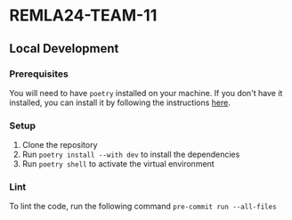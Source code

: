 REMLA24-TEAM-11
==============================

## Local Development

### Prerequisites
You will need to have `poetry` installed on your machine. If you don't have it installed, you can install it by following the instructions [here](https://python-poetry.org/docs/).

### Setup
1. Clone the repository
2. Run `poetry install --with dev` to install the dependencies
3. Run `poetry shell` to activate the virtual environment

### Lint
To lint the code, run the following command `pre-commit run --all-files`
